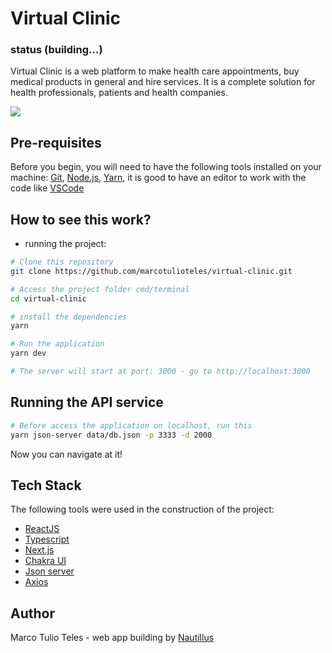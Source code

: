 # Virtual Clinic

### status (building...)

Virtual Clinic is a web platform to make health care appointments, buy medical products in general and hire services. It is a complete solution for health professionals, patients and health companies.

![](/public/images/virtual-clinic-frontend.gif)

## Pre-requisites

Before you begin, you will need to have the following tools installed on your machine: [Git](https://git-scm.com), [Node.js](https://nodejs.org/en/), [Yarn](https://yarnpkg.com/getting-started/install), it is good to have an editor to work with the code like [VSCode](https://code.visualstudio.com/)

## How to see this work?

- running the project:

```bash
# Clone this repository
git clone https://github.com/marcotulioteles/virtual-clinic.git

# Access the project folder cmd/terminal
cd virtual-clinic

# install the dependencies
yarn

# Run the application
yarn dev

# The server will start at port: 3000 - go to http://localhost:3000
```



## Running the API service

```bash
# Before access the application on localhost, run this
yarn json-server data/db.json -p 3333 -d 2000
```



Now you can navigate at it!

## Tech Stack

The following tools were used in the construction of the project:

- [ReactJS](https://reactjs.org/)
- [Typescript](https://www.typescriptlang.org/)
- [Next.js](https://nextjs.org/)
- [Chakra UI](https://chakra-ui.com/docs/getting-started)
- [Json server](https://www.npmjs.com/package/json-server)
- [Axios](https://github.com/axios/axios#installing)

## Author
Marco Tulio Teles - web app building by [Nautillus](https://github.com/nautillusdev)